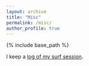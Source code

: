 ```yaml
---
layout: archive
title: "Misc"
permalink: /misc/
author_profile: true
---
```


{% include base_path %}

I keep a [log of my surf session]({{base.url}}/files/surf/index.html).


